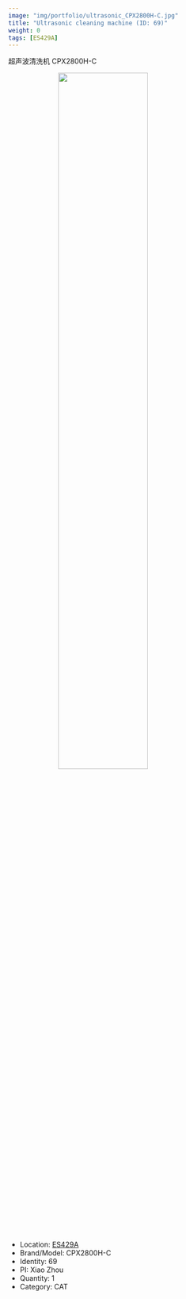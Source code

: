 ```yaml
---
image: "img/portfolio/ultrasonic_CPX2800H-C.jpg"
title: "Ultrasonic cleaning machine (ID: 69)"
weight: 0
tags: [ES429A]
---
```


超声波清洗机 CPX2800H-C

<!--more-->

<img src="../../img/portfolio/ultrasonic_CPX2800H-C.jpg" width="60%" style="display: block; margin: auto;">

- Location: [ES429A](../../tags/es429a)
- Brand/Model: CPX2800H-C
- Identity: 69
- PI: Xiao Zhou
- Quantity: 1
- Category: CAT






